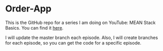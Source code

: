 # Order-App
This is the GitHub repo for a series I am doing on YouTube: MEAN Stack Basics. You can find it <a href="https://www.youtube.com/playlist?list=PLJ9fTNDpvpl50uZ3mL42yJv3dUr9x5HPQ">here</a>.

I will update the master branch each episode. Also, I will create branches for each episode, so you can get the code for a specific episode.
